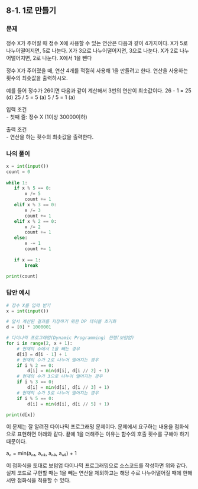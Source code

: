 ## 8-1. 1로 만들기

### 문제
정수 X가 주어질 때 정수 X에 사용할 수 있는 연산은 다음과 같이 4가지이다.
X가 5로 나누어떨어지면, 5로 나눈다.
X가 3으로 나누어떨어지면, 3으로 나눈다.
X가 2로 나누어떨어지면, 2로 나눈다.
X에서 1을 뺀다

정수 X가 주어졌을 때, 연산 4개를 적절히 사용해 1을 만들려고 한다. 연산을 사용하는 횟수의 최솟값을 출력하시오.  

예를 들어 정수가 26이면 다음과 같이 계산해서 3번의 연산이 최솟값이다.
26 - 1 = 25 (d)
25 / 5 = 5 (a)
5 / 5 = 1 (a)

입력 조건  
\- 첫째 줄: 정수 X (1이상 30000이하)  

출력 조건  
\- 연산을 하는 횟수의 최솟값을 출력한다.

### 나의 풀이
```python
x = int(input())
count = 0
 
while 1:
   if x % 5 == 0:
       x /= 5
       count += 1
   elif x % 3 == 0:
       x /= 3
       count += 1
   elif x % 2 == 0:
       x /= 2
       count += 1
   else:
       x -= 1
       count += 1
 
   if x == 1:
       break
 
print(count)
```

### 답안 예시
```python
# 정수 X를 입력 받기
x = int(input())

# 앞서 계산된 결과를 저장하기 위한 DP 테이블 초기화
d = [0] * 1000001

# 다이나믹 프로그래밍(Dynamic Programming) 진행(보텀업)
for i in range(2, x + 1):
    # 현재의 수에서 1을 빼는 경우
    d[i] = d[i - 1] + 1
    # 현재의 수가 2로 나누어 떨어지는 경우
    if i % 2 == 0:
        d[i] = min(d[i], d[i // 2] + 1)
    # 현재의 수가 3으로 나누어 떨어지는 경우
    if i % 3 == 0:
        d[i] = min(d[i], d[i // 3] + 1)
    # 현재의 수가 5로 나누어 떨어지는 경우
    if i % 5 == 0:
        d[i] = min(d[i], d[i // 5] + 1)

print(d[x])
```
이 문제는 잘 알려진 다이나믹 프로그래밍 문제이다. 문제에서 요구하는 내용을 점화식으로 표현하면 아래와 같다. 끝에 1을 더해주는 이유는 함수의 호출 횟수를 구해야 하기 때문이다.  

aₙ = min(aₙ₁, aₙ₂, aₙ₃, aₙ₅) + 1  

이 점화식을 토대로 보텀업 다이나믹 프로그래밍으로 소스코드를 작성하면 위와 같다. 실제 코드로 구현할 때는 1을 빼는 연산을 제외하고는 해당 수로 나누어떨어질 때에 한해서만 점화식을 적용할 수 있다.